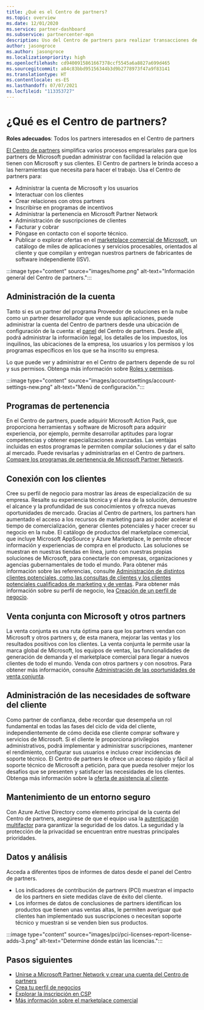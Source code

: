 ```yaml
---
title: ¿Qué es el Centro de partners?
ms.topic: overview
ms.date: 12/01/2020
ms.service: partner-dashboard
ms.subservice: partnercenter-mpn
description: Uso del Centro de partners para realizar transacciones de la empresa con Microsoft y sus clientes
author: jasongroce
ms.author: jasongroce
ms.localizationpriority: high
ms.openlocfilehash: cd9400915861667378ccf5545a6a8827a699d465
ms.sourcegitcommit: a84c83bbd95156344b3d9b2778973f47a9f83141
ms.translationtype: HT
ms.contentlocale: es-ES
ms.lasthandoff: 07/07/2021
ms.locfileid: "113353727"
---
```

# <a name="what-is-partner-center"></a>¿Qué es el Centro de partners?

**Roles adecuados**: Todos los partners interesados en el Centro de partners

[El Centro de partners](https://partner.microsoft.com/dashboard/home) simplifica varios procesos empresariales para que los partners de Microsoft puedan administrar con facilidad la relación que tienen con Microsoft y sus clientes. El Centro de partners le brinda acceso a las herramientas que necesita para hacer el trabajo. Usa el Centro de partners para:

- Administrar la cuenta de Microsoft y los usuarios
- Interactuar con los clientes
- Crear relaciones con otros partners
- Inscribirse en programas de incentivos
- Administrar la pertenencia en Microsoft Partner Network
- Administración de suscripciones de clientes
- Facturar y cobrar
- Póngase en contacto con el soporte técnico.
- Publicar o explorar ofertas en el [marketplace comercial de Microsoft](/azure/marketplace), un catálogo de miles de aplicaciones y servicios procesables, orientados al cliente y que compilan y entregan nuestros partners de fabricantes de software independiente (ISV).

:::image type="content" source="images/home.png" alt-text="Información general del Centro de partners.":::

## <a name="manage-your-account"></a>Administración de la cuenta

Tanto si es un partner del programa Proveedor de soluciones en la nube como un partner desarrollador que vende sus aplicaciones, puede administrar la cuenta del Centro de partners desde una ubicación de configuración de la cuenta: el [panel](https://partner.microsoft.com/dashboard/home) del Centro de partners. Desde allí, podrá administrar la información legal, los detalles de los impuestos, los inquilinos, las ubicaciones de la empresa, los usuarios y los permisos y los programas específicos en los que se ha inscrito su empresa.

Lo que puede ver y administrar en el Centro de partners depende de su rol y sus permisos. Obtenga más información sobre [Roles y permisos](permissions-overview.md).

:::image type="content" source="images/accountsettings/account-settings-new.png" alt-text="Menú de configuración.":::

## <a name="membership-programs"></a>Programas de pertenencia

En el Centro de partners, puede adquirir Microsoft Action Pack, que proporciona herramientas y software de Microsoft para adquirir experiencia, por ejemplo, permite desarrollar aptitudes para lograr competencias y obtener especializaciones avanzadas. Las ventajas incluidas en estos programas le permiten compilar soluciones y dar el salto al mercado. Puede revisarlas y administrarlas en el Centro de partners. [Compare los programas de pertenencia de Microsoft Partner Network](https://partner.microsoft.com/membership/compare-offers).

## <a name="connect-with-customers"></a>Conexión con los clientes

Cree su perfil de negocio para mostrar las áreas de especialización de su empresa. Resalte su experiencia técnica y el área de la solución, demuestre el alcance y la profundidad de sus conocimientos y ofrezca nuevas oportunidades de mercado. Gracias al Centro de partners, los partners han aumentado el acceso a los recursos de marketing para así poder acelerar el tiempo de comercialización, generar clientes potenciales y hacer crecer su negocio en la nube. El catálogo de productos del marketplace comercial, que incluye Microsoft AppSource y Azure Marketplace, le permite ofrecer información y experiencias de compra en el producto. Las soluciones se muestran en nuestras tiendas en línea, junto con nuestras propias soluciones de Microsoft, para conectarle con empresas, organizaciones y agencias gubernamentales de todo el mundo. Para obtener más información sobre las referencias, consulte [Administración de distintos clientes potenciales, como las consultas de clientes y los clientes potenciales cualificados de marketing y de ventas](manage-leads.md). Para obtener más información sobre su perfil de negocio, lea [Creación de un perfil de negocio](create-a-marketing-profile.md).

## <a name="co-sell-with-microsoft-and-other-partners"></a>Venta conjunta con Microsoft y otros partners

La venta conjunta es una ruta óptima para que los partners vendan con Microsoft y otros partners y, de esta manera, mejorar las ventas y los resultados positivos con los clientes. La venta conjunta le permite usar la marca global de Microsoft, los equipos de ventas, las funcionalidades de generación de demanda y el marketplace comercial para llegar a nuevos clientes de todo el mundo. Venda con otros partners y con nosotros. Para obtener más información, consulte [Administración de las oportunidades de venta conjunta](manage-co-sell-opportunities.md).

## <a name="manage-customer-software-needs"></a>Administración de las necesidades de software del cliente

Como partner de confianza, debe recordar que desempeña un rol fundamental en todas las fases del ciclo de vida del cliente, independientemente de cómo decida ese cliente comprar software y servicios de Microsoft. Si el cliente le proporciona privilegios administrativos, podrá implementar y administrar suscripciones, mantener el rendimiento, configurar sus usuarios e incluso crear incidencias de soporte técnico. El Centro de partners le ofrece un acceso rápido y fácil al soporte técnico de Microsoft a petición, para que pueda resolver mejor los desafíos que se presenten y satisfacer las necesidades de los clientes. Obtenga más información sobre la [oferta de asistencia al cliente](customer-support.md).

## <a name="maintain-a-secure-environment"></a>Mantenimiento de un entorno seguro

Con Azure Active Directory como elemento principal de la cuenta del Centro de partners, asegúrese de que el equipo usa la [autenticación multifactor](partner-security-requirements-mandating-mfa.md) para garantizar la seguridad de los datos. La seguridad y la protección de la privacidad se encuentran entre nuestras principales prioridades.

## <a name="data-and-analytics"></a>Datos y análisis

Acceda a diferentes tipos de informes de datos desde el panel del Centro de partners.

- Los indicadores de contribución de partners (PCI) muestran el impacto de los partners en siete medidas clave de éxito del cliente.
- Los informes de datos de conclusiones de partners identifican los productos que tienen unas ventas altas, le permiten averiguar qué clientes han implementado sus suscripciones o necesitan soporte técnico y muestran si se venden bien sus productos.

:::image type="content" source="images/pci/pci-licenses-report-license-adds-3.png" alt-text="Determine dónde están las licencias.":::

## <a name="next-steps"></a>Pasos siguientes

- [Unirse a Microsoft Partner Network y crear una cuenta del Centro de partners](mpn-create-a-partner-center-account.md)
- [Crea tu perfil de negocios](create-a-marketing-profile.md)
- [Explorar la inscripción en CSP](csp-overview.md)
- [Más información sobre el marketplace comercial](csp-commercial-marketplace-overview.md)
